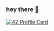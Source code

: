 ### hey there 👋
[![42 Profile Card](https://1337-readme.vercel.app/api/profile?cursus=42cursus&dark=true&login=alfertah)](https://github.com/mohouyizme/1337-readme)
